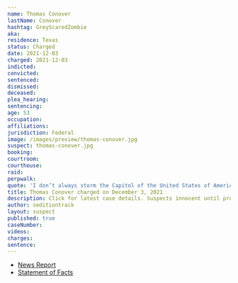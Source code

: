```yaml
---
name: Thomas Conover
lastName: Conover
hashtag: GreyScaredZombie
aka:
residence: Texas
status: Charged
date: 2021-12-03
charged: 2021-12-03
indicted:
convicted:
sentenced:
dismissed:
deceased:
plea_hearing:
sentencing:
age: 53
occupation:
affiliations:
jurisdiction: Federal
image: /images/preview/thomas-conover.jpg
suspect: thomas-conover.jpg
booking:
courtroom:
courthouse:
raid:
perpwalk:
quote: 'I don’t always storm the Capitol of the United States of America. But when I do, I prefer Coors Light.'
title: Thomas Conover charged on December 3, 2021
description: Click for latest case details. Suspects innocent until proven guilty.
author: seditiontrack
layout: suspect
published: true
caseNumber:
videos:
charges:
sentence:
---
```

- [News Report](https://www.msn.com/en-us/news/crime/keller-man-seen-with-beer-can-during-jan-6-us-capitol-riot-arrested-fbi-says/ar-AARCPoZ)
- [Statement of Facts](https://www.msn.com/en-us/news/crime/keller-man-seen-with-beer-can-during-jan-6-us-capitol-riot-arrested-fbi-says/ar-AARCPoZ)
